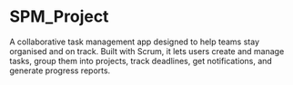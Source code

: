 # SPM_Project
A collaborative task management app designed to help teams stay organised and on track. Built with Scrum, it lets users create and manage tasks, group them into projects, track deadlines, get notifications, and generate progress reports.
